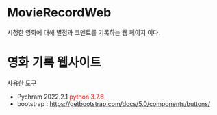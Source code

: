 # MovieRecordWeb
시청한 영화에 대해 별점과 코멘트를 기록하는 웹 페이지 이다.
<h1>영화 기록 웹사이트</h1>
<p>사용한 도구</p>
<ul>
    <li> Pychram 2022.2.1 <span style="color:red">python 3.7.6</span></li>
    <li> bootstrap : <a href="https://getbootstrap.com/docs/5.0/components/buttons/">https://getbootstrap.com/docs/5.0/components/buttons/</a></li>
</ul>
